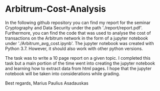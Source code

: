 # Arbitrum-Cost-Analysis

In the following github repository you can find my report for the seminar Cryptography and Data Security
under the path './report/report.pdf'.  
Furthermore, you can find the code that was used to analyse the cost of transactions on the Arbitrum network 
in the form of a jupyter notebook under './Arbitrum_avg_cost.ipynb'.
The jupyter notebook was created with Python 3.7. However, it should also work with other python versions.  

The task was to write a 10 page report on a given topic. I completed this task but a main portion of the
time went into creating the jupyter notebook and learning how to extract data from html pages.
I hope that the jupyter notebook will be taken into considerations while grading.  

Best regards,
Marius Paulius Asadauskas